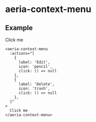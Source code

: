 <script setup lang="ts">
import { ref } from 'vue'
import { AeriaContextMenu, AeriaPicture } from 'aeria-ui'
import ResultBox from '../../src/components/result-box.vue'
</script>

# aeria-context-menu

## Example

<result-box>
<aeria-context-menu
  :actions="[
    {
      label: 'Edit',
      icon: 'pencil',
      click: () => null
    },
    {
      label: 'Delete',
      icon: 'trash',
      click: () => null
    },
  ]"
>
  Click me
</aeria-context-menu>
<div class="mt-2">
  <aeria-picture
    bordered
    width="10rem"
  />
</div>
</result-box>


```vue-html
<aeria-context-menu
  :actions="[
    {
      label: 'Edit',
      icon: 'pencil',
      click: () => null
    },
    {
      label: 'Delete',
      icon: 'trash',
      click: () => null
    },
  ]"
>
  Click me
</aeria-context-menu>
```

